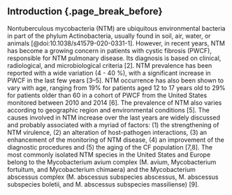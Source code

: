 ## Introduction {.page_break_before}
Nontuberculous mycobacteria (NTM) are ubiquitous environmental bacteria in part of the phylum Actinobacteria, usually found in soil, air, water, or animals [@doi:10.1038/s41579-020-0331-1]. However, in recent years, NTM has become a growing concern in patients with cystic fibrosis (PWCF), responsible for NTM pulmonary disease. Its diagnosis is based on clinical, radiological, and microbiological criteria [2]. NTM prevalence has been reported with a  wide variation (4 - 40 %), with a significant increase in PWCF in the last few years [3–5]. NTM occurrence has also been shown to vary with age, ranging from 19% for patients aged 12 to 17 years old to 29% for patients older than 60 in a cohort of PWCF from the United States monitored between 2010 and 2014 [6]. The prevalence of NTM also varies according to geographic region and environmental conditions [5]. The causes involved in NTM increase over the last years are widely discussed and probably associated with a myriad of factors:  (1) the strengthening of NTM virulence, (2) an alteration of host-pathogen interactions, (3) an enhancement of the monitoring of NTM disease, (4) an improvement of the diagnostic procedures and (5) the aging of the CF population [7,8]. The most commonly isolated NTM species in the United States and Europe belong to the Mycobacterium avium complex (M. avium, Mycobacterium fortuitum, and Mycobacterium chimaera) and the Mycobacterium abscessus complex (M. abscessus subspecies abscessus, M. abscessus subspecies boletii, and M. abscessus subspecies massiliense) [9].
